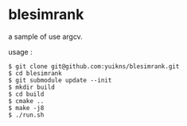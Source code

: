 blesimrank
=============================

a sample of use argcv.

usage :

````
$ git clone git@github.com:yuikns/blesimrank.git
$ cd blesimrank
$ git submodule update --init
$ mkdir build
$ cd build
$ cmake ..
$ make -j8
$ ./run.sh
````



